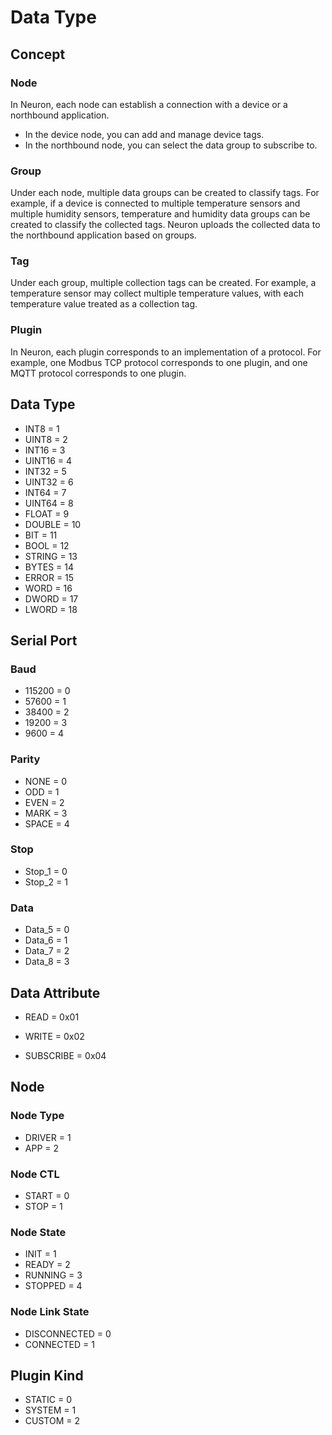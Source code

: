 # Data Type

## Concept

### Node

In Neuron, each node can establish a connection with a device or a northbound application.
* In the device node, you can add and manage device tags.
* In the northbound node, you can select the data group to subscribe to.

### Group

Under each node, multiple data groups can be created to classify tags. For example, if a device is connected to multiple temperature sensors and multiple humidity sensors, temperature and humidity data groups can be created to classify the collected tags. Neuron uploads the collected data to the northbound application based on groups.

### Tag

Under each group, multiple collection tags can be created. For example, a temperature sensor may collect multiple temperature values, with each temperature value treated as a collection tag.

### Plugin

In Neuron, each plugin corresponds to an implementation of a protocol. For example, one Modbus TCP protocol corresponds to one plugin, and one MQTT protocol corresponds to one plugin.

## Data Type

* INT8   = 1
* UINT8  = 2
* INT16  = 3
* UINT16 = 4
* INT32  = 5
* UINT32 = 6
* INT64  = 7
* UINT64 = 8
* FLOAT  = 9
* DOUBLE = 10
* BIT    = 11
* BOOL   = 12
* STRING = 13
* BYTES  = 14
* ERROR = 15
* WORD = 16
* DWORD = 17
* LWORD = 18

## Serial Port

### Baud

* 115200 = 0
* 57600  = 1
* 38400  = 2
* 19200  = 3
* 9600   = 4

### Parity

* NONE   = 0
* ODD    = 1
* EVEN   = 2
* MARK   = 3
* SPACE  = 4

### Stop

* Stop_1 = 0
* Stop_2 = 1

### Data

* Data_5 = 0
* Data_6 = 1
* Data_7 = 2
* Data_8 = 3

## Data Attribute

* READ = 0x01

* WRITE = 0x02

* SUBSCRIBE = 0x04

## Node

### Node Type

* DRIVER = 1
* APP = 2

### Node CTL

* START = 0
* STOP = 1

### Node State

* INIT = 1
* READY = 2
* RUNNING = 3
* STOPPED = 4

### Node Link State

* DISCONNECTED = 0
* CONNECTED = 1

## Plugin Kind

* STATIC = 0
* SYSTEM = 1
* CUSTOM = 2
